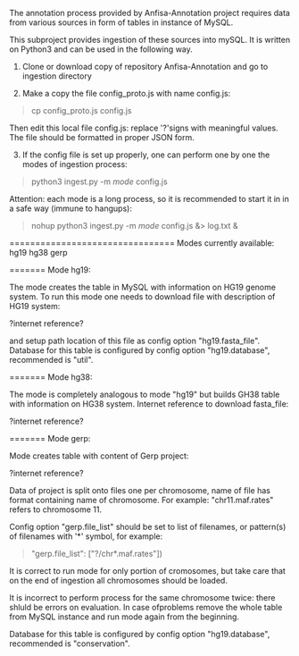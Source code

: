 The annotation process provided by Anfisa-Annotation project requires
data from various sources in form of tables in instance of MySQL.

This subproject provides ingestion of these sources into mySQL.
It is written on Python3 and can be used in the following way.

1. Clone or download copy of repository Anfisa-Annotation and
go to ingestion directory

2. Make a copy the file config_proto.js with name config.js:

> cp config_proto.js config.js

Then edit this local file config.js: replace '?'signs with meaningful
values. The file should be formatted in proper JSON form.

3. If the config file is set up properly, one can perform one by one
the modes of ingestion process:

> python3 ingest.py -m _mode_ config.js

Attention: each mode is a long process, so it is recommended to
start it in in a safe way (immune to hangups):

> nohup python3 ingest.py -m _mode_ config.js &> log.txt &

================================
Modes currently available: hg19 hg38 gerp

=======
Mode hg19:

The mode creates the table in MySQL with information on HG19 genome system.
To run this mode one needs to download file with description of HG19 system:

?internet reference?

and setup path location of this file as config option "hg19.fasta_file".
Database for this table is configured by config option "hg19.database",
recommended is "util".

=======
Mode hg38:

The mode is completely analogous to mode "hg19" but builds GH38 table with
information on HG38 system.
Internet reference to download fasta_file:

?internet reference?

=======
Mode gerp:

Mode creates table with content of Gerp project:

?internet reference?

Data of project is split onto files one per chromosome, name of file has
format containing name of chromosome. For example: "chr11.maf.rates" refers
to chromosome 11.

Config option "gerp.file_list" should be set to list of filenames, or
pattern(s) of filenames with '*' symbol, for example:

 >   "gerp.file_list":   ["?/chr*.maf.rates"])

It is correct to run mode for only portion of cromosomes, but take care
that on the end of ingestion all chromosomes should be loaded.

It is incorrect to perform process for the same chromosome twice: there
shluld be errors on evaluation. In case ofproblems remove the whole table
from MySQL instance and run mode again from the beginning.

Database for this table is configured by config option "hg19.database",
recommended is "conservation".


